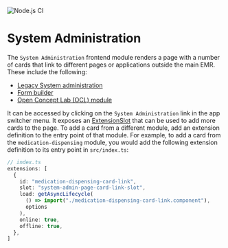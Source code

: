 ![Node.js CI](https://github.com/openmrs/openmrs-esm-template-app/workflows/Node.js%20CI/badge.svg)

# System Administration

The `System Administration` frontend module renders a page with a number of cards that link to different pages or applications outside the main EMR. These include the following:

- [Legacy System administration](http://dev3.openmrs.org/openmrs/admin)
- [Form builder](https://github.com/openmrs/openmrs-esm-form-builder)
- [Open Concept Lab (OCL) module](https://github.com/openmrs/openmrs-esm-admin-tools/tree/main/packages/esm-admin-openconceptlab-app)

It can be accessed by clicking on the `System Administration` link in the app switcher menu. It exposes an [ExtensionSlot](https://o3-docs.vercel.app/docs/extension-system) that can be used to add more cards to the page. To add a card from a different module, add an extension definition to the entry point of that module. For example, to add a card from the `medication-dispensing` module, you would add the following extension definition to its entry point in `src/index.ts`:

```ts
// index.ts
extensions: [
  {
    id: "medication-dispensing-card-link",
    slot: "system-admin-page-card-link-slot",
    load: getAsyncLifecycle(
      () => import("./medication-dispensing-card-link.component"),
      options
    ),
    online: true,
    offline: true,
  },
]
```
